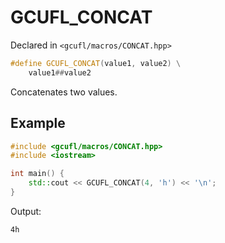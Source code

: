 # GCUFL_CONCAT
Declared in `<gcufl/macros/CONCAT.hpp>`
```cpp
#define GCUFL_CONCAT(value1, value2) \
	value1##value2
```
Concatenates two values.
## Example
```cpp
#include <gcufl/macros/CONCAT.hpp>
#include <iostream>

int main() {
	std::cout << GCUFL_CONCAT(4, 'h') << '\n';
}
```
Output:
```
4h
```
